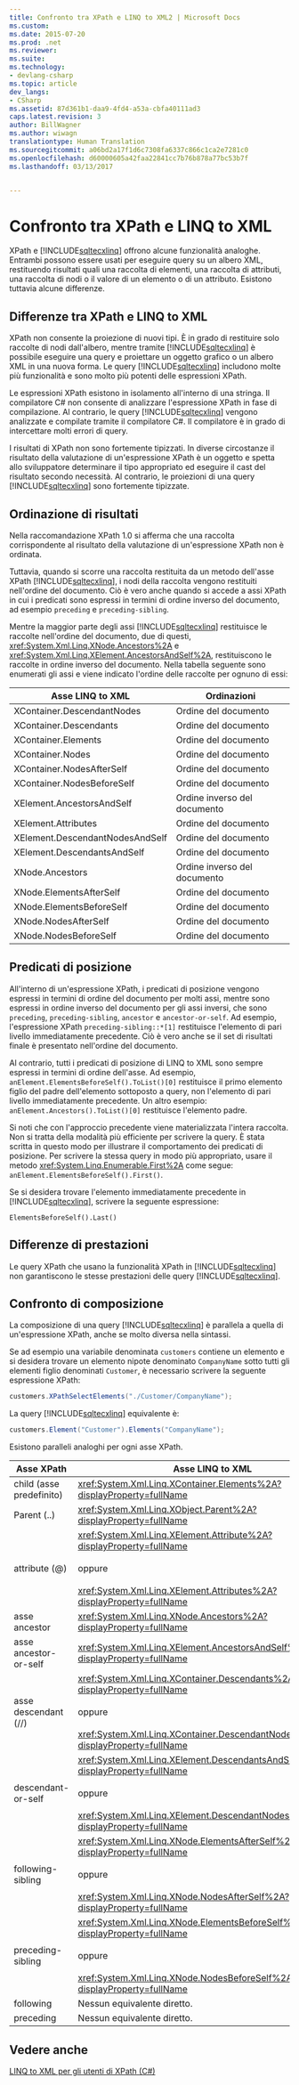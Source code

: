 ```yaml
---
title: Confronto tra XPath e LINQ to XML2 | Microsoft Docs
ms.custom: 
ms.date: 2015-07-20
ms.prod: .net
ms.reviewer: 
ms.suite: 
ms.technology:
- devlang-csharp
ms.topic: article
dev_langs:
- CSharp
ms.assetid: 87d361b1-daa9-4fd4-a53a-cbfa40111ad3
caps.latest.revision: 3
author: BillWagner
ms.author: wiwagn
translationtype: Human Translation
ms.sourcegitcommit: a06bd2a17f1d6c7308fa6337c866c1ca2e7281c0
ms.openlocfilehash: d60000605a42faa22841cc7b76b878a77bc53b7f
ms.lasthandoff: 03/13/2017


---
```

# <a name="comparison-of-xpath-and-linq-to-xml"></a>Confronto tra XPath e LINQ to XML
XPath e [!INCLUDE[sqltecxlinq](../../../../csharp/programming-guide/concepts/linq/includes/sqltecxlinq_md.md)] offrono alcune funzionalità analoghe. Entrambi possono essere usati per eseguire query su un albero XML, restituendo risultati quali una raccolta di elementi, una raccolta di attributi, una raccolta di nodi o il valore di un elemento o di un attributo. Esistono tuttavia alcune differenze.  
  
## <a name="differences-between-xpath-and-linq-to-xml"></a>Differenze tra XPath e LINQ to XML  
 XPath non consente la proiezione di nuovi tipi. È in grado di restituire solo raccolte di nodi dall'albero, mentre tramite [!INCLUDE[sqltecxlinq](../../../../csharp/programming-guide/concepts/linq/includes/sqltecxlinq_md.md)] è possibile eseguire una query e proiettare un oggetto grafico o un albero XML in una nuova forma. Le query [!INCLUDE[sqltecxlinq](../../../../csharp/programming-guide/concepts/linq/includes/sqltecxlinq_md.md)] includono molte più funzionalità e sono molto più potenti delle espressioni XPath.  
  
 Le espressioni XPath esistono in isolamento all'interno di una stringa. Il compilatore C# non consente di analizzare l'espressione XPath in fase di compilazione. Al contrario, le query [!INCLUDE[sqltecxlinq](../../../../csharp/programming-guide/concepts/linq/includes/sqltecxlinq_md.md)] vengono analizzate e compilate tramite il compilatore C#. Il compilatore è in grado di intercettare molti errori di query.  
  
 I risultati di XPath non sono fortemente tipizzati. In diverse circostanze il risultato della valutazione di un'espressione XPath è un oggetto e spetta allo sviluppatore determinare il tipo appropriato ed eseguire il cast del risultato secondo necessità. Al contrario, le proiezioni di una query [!INCLUDE[sqltecxlinq](../../../../csharp/programming-guide/concepts/linq/includes/sqltecxlinq_md.md)] sono fortemente tipizzate.  
  
## <a name="result-ordering"></a>Ordinazione di risultati  
 Nella raccomandazione XPath 1.0 si afferma che una raccolta corrispondente al risultato della valutazione di un'espressione XPath non è ordinata.  
  
 Tuttavia, quando si scorre una raccolta restituita da un metodo dell'asse XPath [!INCLUDE[sqltecxlinq](../../../../csharp/programming-guide/concepts/linq/includes/sqltecxlinq_md.md)], i nodi della raccolta vengono restituiti nell'ordine del documento. Ciò è vero anche quando si accede a assi XPath in cui i predicati sono espressi in termini di ordine inverso del documento, ad esempio `preceding` e `preceding-sibling`.  
  
 Mentre la maggior parte degli assi [!INCLUDE[sqltecxlinq](../../../../csharp/programming-guide/concepts/linq/includes/sqltecxlinq_md.md)] restituisce le raccolte nell'ordine del documento, due di questi, <xref:System.Xml.Linq.XNode.Ancestors%2A> e <xref:System.Xml.Linq.XElement.AncestorsAndSelf%2A>, restituiscono le raccolte in ordine inverso del documento. Nella tabella seguente sono enumerati gli assi e viene indicato l'ordine delle raccolte per ognuno di essi:  
  
|Asse LINQ to XML|Ordinazioni|  
|----------------------|--------------|  
|XContainer.DescendantNodes|Ordine del documento|  
|XContainer.Descendants|Ordine del documento|  
|XContainer.Elements|Ordine del documento|  
|XContainer.Nodes|Ordine del documento|  
|XContainer.NodesAfterSelf|Ordine del documento|  
|XContainer.NodesBeforeSelf|Ordine del documento|  
|XElement.AncestorsAndSelf|Ordine inverso del documento|  
|XElement.Attributes|Ordine del documento|  
|XElement.DescendantNodesAndSelf|Ordine del documento|  
|XElement.DescendantsAndSelf|Ordine del documento|  
|XNode.Ancestors|Ordine inverso del documento|  
|XNode.ElementsAfterSelf|Ordine del documento|  
|XNode.ElementsBeforeSelf|Ordine del documento|  
|XNode.NodesAfterSelf|Ordine del documento|  
|XNode.NodesBeforeSelf|Ordine del documento|  
  
## <a name="positional-predicates"></a>Predicati di posizione  
 All'interno di un'espressione XPath, i predicati di posizione vengono espressi in termini di ordine del documento per molti assi, mentre sono espressi in ordine inverso del documento per gli assi inversi, che sono `preceding`, `preceding-sibling`, `ancestor` e `ancestor-or-self`. Ad esempio, l'espressione XPath `preceding-sibling::*[1]` restituisce l'elemento di pari livello immediatamente precedente. Ciò è vero anche se il set di risultati finale è presentato nell'ordine del documento.  
  
 Al contrario, tutti i predicati di posizione di LINQ to XML sono sempre espressi in termini di ordine dell'asse. Ad esempio, `anElement.ElementsBeforeSelf().ToList()[0]` restituisce il primo elemento figlio del padre dell'elemento sottoposto a query, non l'elemento di pari livello immediatamente precedente. Un altro esempio: `anElement.Ancestors().ToList()[0]` restituisce l'elemento padre.  
  
 Si noti che con l'approccio precedente viene materializzata l'intera raccolta. Non si tratta della modalità più efficiente per scrivere la query. È stata scritta in questo modo per illustrare il comportamento dei predicati di posizione. Per scrivere la stessa query in modo più appropriato, usare il metodo <xref:System.Linq.Enumerable.First%2A> come segue: `anElement.ElementsBeforeSelf().First()`.  
  
 Se si desidera trovare l'elemento immediatamente precedente in [!INCLUDE[sqltecxlinq](../../../../csharp/programming-guide/concepts/linq/includes/sqltecxlinq_md.md)], scrivere la seguente espressione:  
  
 `ElementsBeforeSelf().Last()`  
  
## <a name="performance-differences"></a>Differenze di prestazioni  
 Le query XPath che usano la funzionalità XPath in [!INCLUDE[sqltecxlinq](../../../../csharp/programming-guide/concepts/linq/includes/sqltecxlinq_md.md)] non garantiscono le stesse prestazioni delle query [!INCLUDE[sqltecxlinq](../../../../csharp/programming-guide/concepts/linq/includes/sqltecxlinq_md.md)].  
  
## <a name="comparison-of-composition"></a>Confronto di composizione  
 La composizione di una query [!INCLUDE[sqltecxlinq](../../../../csharp/programming-guide/concepts/linq/includes/sqltecxlinq_md.md)] è parallela a quella di un'espressione XPath, anche se molto diversa nella sintassi.  
  
 Se ad esempio una variabile denominata `customers` contiene un elemento e si desidera trovare un elemento nipote denominato `CompanyName` sotto tutti gli elementi figlio denominati `Customer`, è necessario scrivere la seguente espressione XPath:  
  
```csharp  
customers.XPathSelectElements("./Customer/CompanyName");  
```  
  
 La query [!INCLUDE[sqltecxlinq](../../../../csharp/programming-guide/concepts/linq/includes/sqltecxlinq_md.md)] equivalente è:  
  
```csharp  
customers.Element("Customer").Elements("CompanyName");  
```  
  
 Esistono paralleli analoghi per ogni asse XPath.  
  
|Asse XPath|Asse LINQ to XML|  
|----------------|----------------------|  
|child (asse predefinito)|<xref:System.Xml.Linq.XContainer.Elements%2A?displayProperty=fullName>|  
|Parent (..)|<xref:System.Xml.Linq.XObject.Parent%2A?displayProperty=fullName>|  
|attribute (@)|<xref:System.Xml.Linq.XElement.Attribute%2A?displayProperty=fullName><br /><br /> oppure<br /><br /> <xref:System.Xml.Linq.XElement.Attributes%2A?displayProperty=fullName>|  
|asse ancestor|<xref:System.Xml.Linq.XNode.Ancestors%2A?displayProperty=fullName>|  
|asse ancestor-or-self|<xref:System.Xml.Linq.XElement.AncestorsAndSelf%2A?displayProperty=fullName>|  
|asse descendant (//)|<xref:System.Xml.Linq.XContainer.Descendants%2A?displayProperty=fullName><br /><br /> oppure<br /><br /> <xref:System.Xml.Linq.XContainer.DescendantNodes%2A?displayProperty=fullName>|  
|descendant-or-self|<xref:System.Xml.Linq.XElement.DescendantsAndSelf%2A?displayProperty=fullName><br /><br /> oppure<br /><br /> <xref:System.Xml.Linq.XElement.DescendantNodesAndSelf%2A?displayProperty=fullName>|  
|following-sibling|<xref:System.Xml.Linq.XNode.ElementsAfterSelf%2A?displayProperty=fullName><br /><br /> oppure<br /><br /> <xref:System.Xml.Linq.XNode.NodesAfterSelf%2A?displayProperty=fullName>|  
|preceding-sibling|<xref:System.Xml.Linq.XNode.ElementsBeforeSelf%2A?displayProperty=fullName><br /><br /> oppure<br /><br /> <xref:System.Xml.Linq.XNode.NodesBeforeSelf%2A?displayProperty=fullName>|  
|following|Nessun equivalente diretto.|  
|preceding|Nessun equivalente diretto.|  
  
## <a name="see-also"></a>Vedere anche  
 [LINQ to XML per gli utenti di XPath (C#)](../../../../csharp/programming-guide/concepts/linq/linq-to-xml-for-xpath-users.md)
